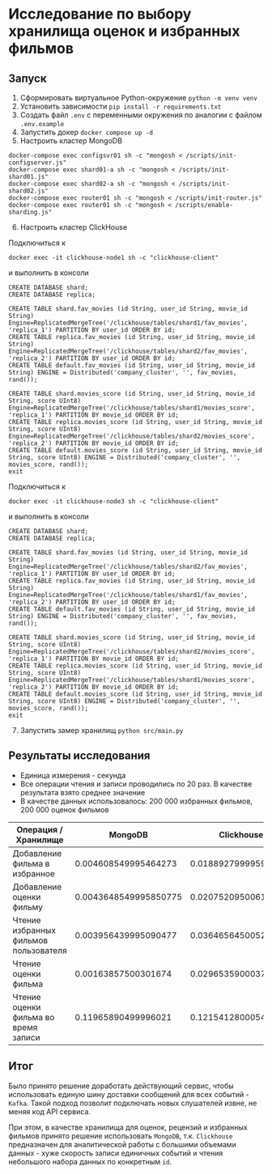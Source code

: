 # Исследование по выбору хранилища оценок и избранных фильмов

## Запуск
1. Сформировать виртуальное Python-окружение `python -m venv venv`
2. Установить зависимости `pip install -r requirements.txt`
3. Создать файл `.env` с переменными окружения по аналогии с файлом `.env.example`
4. Запустить докер `docker compose up -d`
5. Настроить кластер MongoDB
```
docker-compose exec configsvr01 sh -c "mongosh < /scripts/init-configserver.js"
docker-compose exec shard01-a sh -c "mongosh < /scripts/init-shard01.js"
docker-compose exec shard02-a sh -c "mongosh < /scripts/init-shard02.js"
docker-compose exec router01 sh -c "mongosh < /scripts/init-router.js"
docker-compose exec router01 sh -c "mongosh < /scripts/enable-sharding.js"
```
6. Настроить кластер ClickHouse

Подключиться к
```
docker exec -it clickhouse-node1 sh -c "clickhouse-client"
```
и выполнить в консоли
```
CREATE DATABASE shard;
CREATE DATABASE replica;

CREATE TABLE shard.fav_movies (id String, user_id String, movie_id String) Engine=ReplicatedMergeTree('/clickhouse/tables/shard1/fav_movies', 'replica_1') PARTITION BY user_id ORDER BY id;
CREATE TABLE replica.fav_movies (id String, user_id String, movie_id String) Engine=ReplicatedMergeTree('/clickhouse/tables/shard2/fav_movies', 'replica_2') PARTITION BY user_id ORDER BY id;
CREATE TABLE default.fav_movies (id String, user_id String, movie_id String) ENGINE = Distributed('company_cluster', '', fav_movies, rand());

CREATE TABLE shard.movies_score (id String, user_id String, movie_id String, score UInt8) Engine=ReplicatedMergeTree('/clickhouse/tables/shard1/movies_score', 'replica_1') PARTITION BY movie_id ORDER BY id;
CREATE TABLE replica.movies_score (id String, user_id String, movie_id String, score UInt8) Engine=ReplicatedMergeTree('/clickhouse/tables/shard2/movies_score', 'replica_2') PARTITION BY movie_id ORDER BY id;
CREATE TABLE default.movies_score (id String, user_id String, movie_id String, score UInt8) ENGINE = Distributed('company_cluster', '', movies_score, rand());
exit
```

Подключиться к
```
docker exec -it clickhouse-node3 sh -c "clickhouse-client"
```
и выполнить в консоли
```
CREATE DATABASE shard;
CREATE DATABASE replica;

CREATE TABLE shard.fav_movies (id String, user_id String, movie_id String) Engine=ReplicatedMergeTree('/clickhouse/tables/shard2/fav_movies', 'replica_1') PARTITION BY user_id ORDER BY id;
CREATE TABLE replica.fav_movies (id String, user_id String, movie_id String) Engine=ReplicatedMergeTree('/clickhouse/tables/shard1/fav_movies', 'replica_2') PARTITION BY user_id ORDER BY id;
CREATE TABLE default.fav_movies (id String, user_id String, movie_id String) ENGINE = Distributed('company_cluster', '', fav_movies, rand());

CREATE TABLE shard.movies_score (id String, user_id String, movie_id String, score UInt8) Engine=ReplicatedMergeTree('/clickhouse/tables/shard2/movies_score', 'replica_1') PARTITION BY movie_id ORDER BY id;
CREATE TABLE replica.movies_score (id String, user_id String, movie_id String, score UInt8) Engine=ReplicatedMergeTree('/clickhouse/tables/shard1/movies_score', 'replica_2') PARTITION BY movie_id ORDER BY id;
CREATE TABLE default.movies_score (id String, user_id String, movie_id String, score UInt8) ENGINE = Distributed('company_cluster', '', movies_score, rand());
exit
```
7. Запустить замер хранилищ `python src/main.py`

## Результаты исследования

- Единица измерения - секунда
- Все операции чтения и записи проводились по 20 раз. В качестве результата взято среднее значение
- В качестве данных использовалось: 200 000 избранных фильмов, 200 000 оценок фильмов

|Операция / Хранилище|MongoDB|Clickhouse|
|-|---------|------------|
|Добавление фильма в избранное|0.004608549995464273|0.01889279999595601|
|Добавление оценки фильму|0.0043648549995850775|0.020752095006173477|
|Чтение избранных фильмов пользователя|0.003956439995090477|0.036465645005227997|
|Чтение оценки фильма|0.00163857500301674|0.029653590003727005|
|Чтение оценки фильма во время записи|0.11965890499996021|0.12154128000547644|

## Итог

Было принято решение доработать действующий сервис, чтобы использовать единую шину доставки сообщений для всех событий - `Kafka`. Такой подход позволит подключать новых слушателей извне, не меняя код API сервиса.

При этом, в качестве хранилища для оценок, рецензий и избранных фильмов принято решение использовать `MongoDB`, т.к. `Clickhouse` предназначен для аналитической работы с большими объемами данных - хуже скорость записи единичных событий и чтения небольшого набора данных по конкретным `id`.